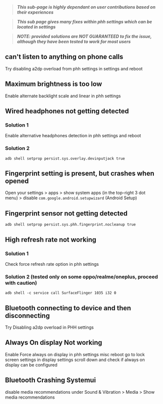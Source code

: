 > ***This sub-page is highly dependant on user contributions based on their experiences***

> ***This sub page gives many fixes within phh settings which can be located in settings***

> ***NOTE: provided solutions are NOT GUARANTEED to fix the issue, although they have been tested to work for most users***

## can't listen to anything on phone calls
Try disabling a2dp overload from phh settings in settings and reboot

## Maximum brightness is too low
Enable alternate backlight scale and linear in phh settings

## Wired headphones not getting detected
### Solution 1
Enable alternative headphones detection in phh settings and reboot

### Solution 2
`adb shell setprop persist.sys.overlay.devinputjack true`

## Fingerprint setting is present, but crashes when opened
Open your settings > apps > show system apps (in the top-right 3 dot menu) > disable `com.google.android.setupwizard` (Android Setup)

## Fingerprint sensor not getting detected
`adb shell setprop persist.sys.phh.fingerprint.nocleanup true`

## High refresh rate not working
### Solution 1
Check force refresh rate option in phh settings

### Solution 2 (tested only on some oppo/realme/oneplus, **proceed with caution**)  
`adb shell -c service call SurfaceFlinger 1035 i32 0`

## Bluetooth connecting to device and then disconnecting
Try Disabling a2dp overload in PHH settings

## Always On display Not working
Enable Force always on display in phh settings misc reboot go to lock screen settings in display settings scroll down and check if always on display can be configured

## Bluetooth Crashing Systemui
disable media recommendations under Sound & Vibration > Media > Show media recommendations




